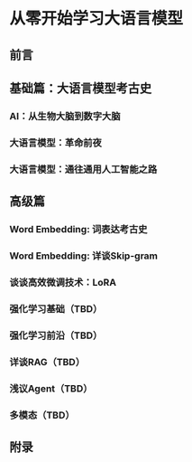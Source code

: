 # 从零开始学习大语言模型

## 前言

## 基础篇：大语言模型考古史


### AI：从生物大脑到数字大脑

### 大语言模型：革命前夜

### 大语言模型：通往通用人工智能之路

## 高级篇

### Word Embedding: 词表达考古史

### Word Embedding: 详谈Skip-gram

### 谈谈高效微调技术：LoRA

### 强化学习基础（TBD）

### 强化学习前沿（TBD）

### 详谈RAG（TBD）

### 浅议Agent（TBD）

### 多模态（TBD）

## 附录

